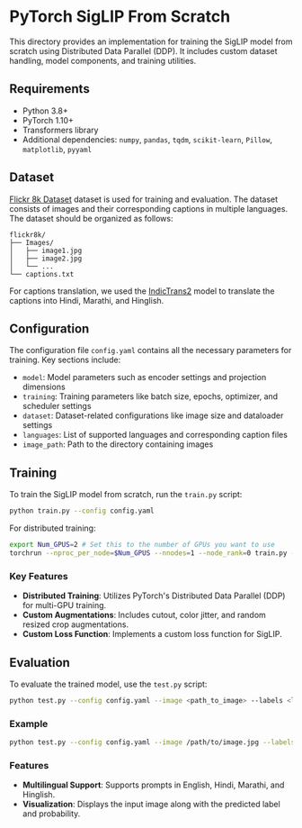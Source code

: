 # PyTorch SigLIP From Scratch

This directory provides an implementation for training the SigLIP model from scratch using Distributed Data Parallel (DDP). It includes custom dataset handling, model components, and training utilities.

## Requirements

- Python 3.8+
- PyTorch 1.10+
- Transformers library
- Additional dependencies: `numpy`, `pandas`, `tqdm`, `scikit-learn`, `Pillow`, `matplotlib`, `pyyaml`

## Dataset

<a href="https://www.kaggle.com/datasets/adityajn105/flickr8k" target="_blank">Flickr 8k Dataset</a> dataset is used for training and evaluation. The dataset consists of images and their corresponding captions in multiple languages. The dataset should be organized as follows:
```
flickr8k/
├── Images/
│   ├── image1.jpg
│   ├── image2.jpg
│   └── ...
└── captions.txt
```
For captions translation, we used the <a href="https://github.com/AI4Bharat/IndicTrans2" target="_blank">IndicTrans2</a> model to translate the captions into Hindi, Marathi, and Hinglish.

## Configuration

The configuration file `config.yaml` contains all the necessary parameters for training. Key sections include:

- `model`: Model parameters such as encoder settings and projection dimensions
- `training`: Training parameters like batch size, epochs, optimizer, and scheduler settings
- `dataset`: Dataset-related configurations like image size and dataloader settings
- `languages`: List of supported languages and corresponding caption files
- `image_path`: Path to the directory containing images

## Training

To train the SigLIP model from scratch, run the `train.py` script:
```bash
python train.py --config config.yaml
```
For distributed training:
```bash
export Num_GPUS=2 # Set this to the number of GPUs you want to use
torchrun --nproc_per_node=$Num_GPUS --nnodes=1 --node_rank=0 train.py --config config.yaml
```
### Key Features

- **Distributed Training**: Utilizes PyTorch's Distributed Data Parallel (DDP) for multi-GPU training.
- **Custom Augmentations**: Includes cutout, color jitter, and random resized crop augmentations.
- **Custom Loss Function**: Implements a custom loss function for SigLIP.

## Evaluation

To evaluate the trained model, use the `test.py` script:
```bash
python test.py --config config.yaml --image <path_to_image> --labels <label1> <label2> ... --language <language>
```
### Example
```bash
python test.py --config config.yaml --image /path/to/image.jpg --labels "cat" "dog" "car" --language english
```
### Features

- **Multilingual Support**: Supports prompts in English, Hindi, Marathi, and Hinglish.
- **Visualization**: Displays the input image along with the predicted label and probability.
